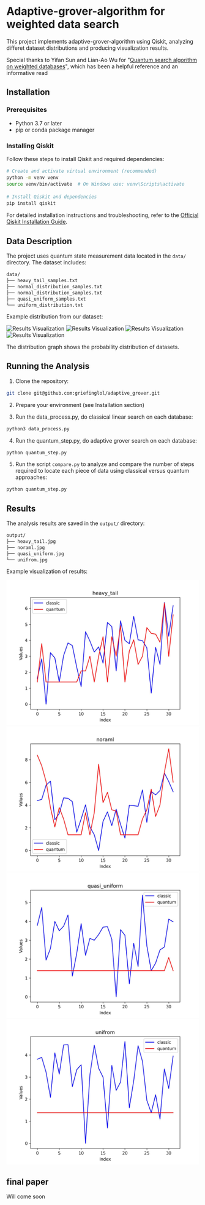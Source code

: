 # Adaptive-grover-algorithm for weighted data search

This project implements adaptive-grover-algorithm using Qiskit, analyzing differet dataset distributions and producing visualization results. 

Special thanks to Yifan Sun and Lian-Ao Wu for "[Quantum search algorithm on weighted databases](https://doi.org/10.1038/s41598-024-81701-7)", which has been a helpful reference and an informative read

## Installation

### Prerequisites
- Python 3.7 or later
- pip or conda package manager

### Installing Qiskit
Follow these steps to install Qiskit and required dependencies:

```bash
# Create and activate virtual environment (recommended)
python -m venv venv
source venv/bin/activate  # On Windows use: venv\Scripts\activate

# Install Qiskit and dependencies
pip install qiskit
```

For detailed installation instructions and troubleshooting, refer to the [Official Qiskit Installation Guide](https://qiskit.org/documentation/getting_started.html).

## Data Description

The project uses quantum state measurement data located in the `data/` directory. The dataset includes:

```
data/
├── heavy_tail_samples.txt       
├── normal_distribution_samples.txt
├── normal_distribution_samples.txt
├── quasi_uniform_samples.txt
└── uniform_distribution.txt  
```

Example distribution from our dataset:

![Results Visualization](heavy_tail.jpg)
![Results Visualization](normal.jpg)
![Results Visualization](quasi_unifrom.jpg)
![Results Visualization](unifrom.jpg)

The distribution graph shows the probability distribution of datasets.

## Running the Analysis

1. Clone the repository:
```bash
git clone git@github.com:griefinglol/adaptive_grover.git
```

2. Prepare your environment (see Installation section)

3. Run the data_process.py, do classical linear search on each database:
```bash
python3 data_process.py
```

4. Run the quantum_step.py, do adaptive grover search on each database:
```bash
python quantum_step.py
```

5. Run the script `compare.py` to analyze and compare the number of steps required to locate each piece of data using classical versus quantum approaches:
```bash
python quantum_step.py
```


## Results

The analysis results are saved in the `output/` directory:

```
output/
├── heavy_tail.jpg     
├── noraml.jpg   
├── quasi_uniform.jpg   
└── unifrom.jpg 
```

Example visualization of results:

![Results Visualization](output/heavy_tail.jpg)
![Results Visualization](output/noraml.jpg)
![Results Visualization](output/quasi_uniform.jpg)
![Results Visualization](output/unifrom.jpg)

## final paper

Will come soon
